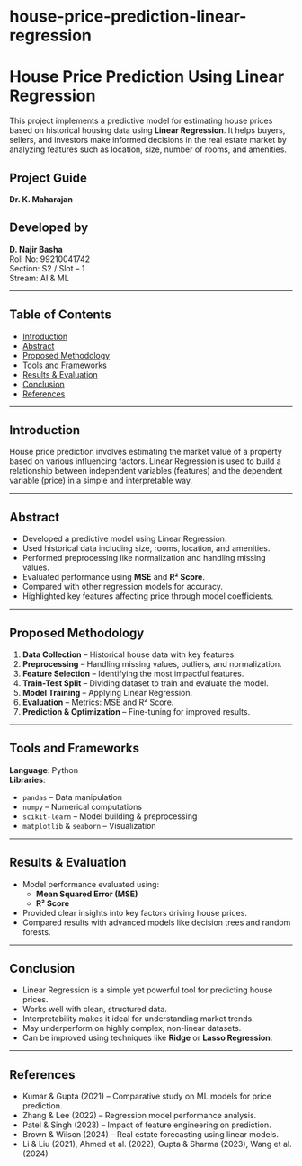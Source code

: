 # house-price-prediction-linear-regression
# House Price Prediction Using Linear Regression

This project implements a predictive model for estimating house prices based on historical housing data using **Linear Regression**. It helps buyers, sellers, and investors make informed decisions in the real estate market by analyzing features such as location, size, number of rooms, and amenities.

## Project Guide
**Dr. K. Maharajan**

## Developed by
**D. Najir Basha**  
Roll No: 99210041742  
Section: S2 / Slot – 1  
Stream: AI & ML

---

## Table of Contents
- [Introduction](#introduction)
- [Abstract](#abstract)
- [Proposed Methodology](#proposed-methodology)
- [Tools and Frameworks](#tools-and-frameworks)
- [Results & Evaluation](#results--evaluation)
- [Conclusion](#conclusion)
- [References](#references)

---

## Introduction

House price prediction involves estimating the market value of a property based on various influencing factors. Linear Regression is used to build a relationship between independent variables (features) and the dependent variable (price) in a simple and interpretable way.

---

## Abstract

- Developed a predictive model using Linear Regression.
- Used historical data including size, rooms, location, and amenities.
- Performed preprocessing like normalization and handling missing values.
- Evaluated performance using **MSE** and **R² Score**.
- Compared with other regression models for accuracy.
- Highlighted key features affecting price through model coefficients.

---

## Proposed Methodology

1. **Data Collection** – Historical house data with key features.
2. **Preprocessing** – Handling missing values, outliers, and normalization.
3. **Feature Selection** – Identifying the most impactful features.
4. **Train-Test Split** – Dividing dataset to train and evaluate the model.
5. **Model Training** – Applying Linear Regression.
6. **Evaluation** – Metrics: MSE and R² Score.
7. **Prediction & Optimization** – Fine-tuning for improved results.

---

## Tools and Frameworks

**Language**: Python  
**Libraries**:
- `pandas` – Data manipulation
- `numpy` – Numerical computations
- `scikit-learn` – Model building & preprocessing
- `matplotlib` & `seaborn` – Visualization

---

## Results & Evaluation

- Model performance evaluated using:
  - **Mean Squared Error (MSE)**
  - **R² Score**
- Provided clear insights into key factors driving house prices.
- Compared results with advanced models like decision trees and random forests.

---

## Conclusion

- Linear Regression is a simple yet powerful tool for predicting house prices.
- Works well with clean, structured data.
- Interpretability makes it ideal for understanding market trends.
- May underperform on highly complex, non-linear datasets.
- Can be improved using techniques like **Ridge** or **Lasso Regression**.

---

## References

- Kumar & Gupta (2021) – Comparative study on ML models for price prediction.
- Zhang & Lee (2022) – Regression model performance analysis.
- Patel & Singh (2023) – Impact of feature engineering on prediction.
- Brown & Wilson (2024) – Real estate forecasting using linear models.
- Li & Liu (2021), Ahmed et al. (2022), Gupta & Sharma (2023), Wang et al. (2024)
